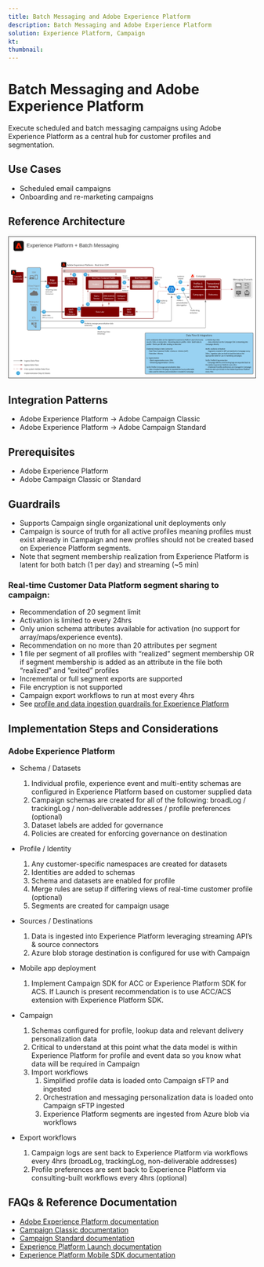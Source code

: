 ```yaml
---
title: Batch Messaging and Adobe Experience Platform
description: Batch Messaging and Adobe Experience Platform
solution: Experience Platform, Campaign
kt: 
thumbnail: 
---
```


# Batch Messaging and Adobe Experience Platform

Execute scheduled and batch messaging campaigns using Adobe Experience Platform as a central hub for customer profiles and segmentation.

## Use Cases

* Scheduled email campaigns
* Onboarding and re-marketing campaigns

## Reference Architecture

<img src="assets/aepbatch.svg" alt="Reference architecture for the Batch Messaging and Adobe Experience Platform scenario" style="border:1px solid #4a4a4a"/>

## Integration Patterns

* Adobe Experience Platform → Adobe Campaign Classic
* Adobe Experience Platform → Adobe Campaign Standard

## Prerequisites

* Adobe Experience Platform
* Adobe Campaign Classic or Standard

## Guardrails

* Supports Campaign single organizational unit deployments only
* Campaign is source of truth for all active profiles meaning profiles must exist already in Campaign and new profiles should not be created based on Experience Platform segments.
* Note that segment membership realization from Experience Platform is latent for both batch (1 per day) and streaming (~5 min)

### Real-time Customer Data Platform segment sharing to campaign:

* Recommendation of 20 segment limit
* Activation is limited to every 24hrs
* Only union schema attributes available for activation (no support for array/maps/experience events). 
* Recommendation on no more than 20 attributes per segment
* 1 file per segment of all profiles with “realized” segment membership OR if segment membership is added as an attribute in the file both “realized” and “exited” profiles
* Incremental or full segment exports are supported
* File encryption is not supported
* Campaign export workflows to run at most every 4hrs
* See [profile and data ingestion guardrails for Experience Platform](https://experienceleague.adobe.com/docs/experience-platform/profile/guardrails.html)

## Implementation Steps and Considerations

### Adobe Experience Platform

*  Schema / Datasets
    1.  Individual profile, experience event and multi-entity schemas are configured in Experience Platform based on customer supplied data
    1.  Campaign schemas are created for all of the following: broadLog / trackingLog / non-deliverable addresses / profile preferences (optional)
    1.  Dataset labels are added for governance
    1.  Policies are created for enforcing governance on destination

*  Profile / Identity
    1.  Any customer-specific namespaces are created for datasets
    1.  Identities are added to schemas
    1.  Schema and datasets are enabled for profile
    1.  Merge rules are setup if differing views of real-time customer profile (optional)
    1.  Segments are created for campaign usage

*  Sources / Destinations
    1.  Data is ingested into Experience Platform leveraging streaming API’s & source connectors
    1.  Azure blob storage destination is configured for use with Campaign

*  Mobile app deployment
    1.  Implement Campaign SDK for ACC or Experience Platform SDK for ACS.  If Launch is present recommendation is to use ACC/ACS extension with Experience Platform SDK.

*  Campaign
    1.  Schemas configured for profile, lookup data and relevant delivery personalization data
    1.  Critical to understand at this point what the data model is within Experience Platform for profile and event data so you know what data will be required in Campaign
    1.  Import workflows
        1.  Simplified profile data is loaded onto Campaign sFTP and ingested
        1.  Orchestration and messaging personalization data is loaded onto Campaign sFTP ingested
        1.  Experience Platform segments are ingested from Azure blob via workflows

*  Export workflows
    1.  Campaign logs are sent back to Experience Platform via workflows every 4hrs (broadLog, trackingLog, non-deliverable addresses)
    1.  Profile preferences are sent back to Experience Platform via consulting-built workflows every 4hrs (optional)


## FAQs & Reference Documentation

* [Adobe Experience Platform documentation](https://experienceleague.adobe.com/docs/experience-platform.html?lang=en)
* [Campaign Classic documentation](https://experienceleague.adobe.com/docs/campaign-classic.html?lang=en)
* [Campaign Standard documentation](https://experienceleague.adobe.com/docs/campaign-standard.html?lang=en)
* [Experience Platform Launch documentation](https://experienceleague.adobe.com/docs/launch.html?lang=en)
* [Experience Platform Mobile SDK documentation](https://experienceleague.adobe.com/docs/mobile.html?lang=en)
